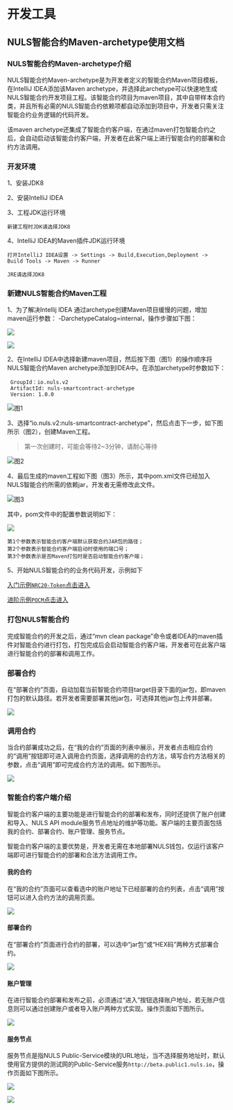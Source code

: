 # 开发工具

## NULS智能合约Maven-archetype使用文档

### NULS智能合约Maven-archetype介绍

NULS智能合约Maven-archetype是为开发者定义的智能合约Maven项目模板，在IntelliJ IDEA添加该Maven archetype，并选择此archetype可以快速地生成NULS智能合约开发项目工程。该智能合约项目为maven项目，其中自带样本合约类，并且所有必需的NULS智能合约依赖项都自动添加到项目中，开发者只需关注智能合约业务逻辑的代码开发。

该maven archetype还集成了智能合约客户端，在通过maven打包智能合约之后，会自动启动该智能合约客户端，开发者在此客户端上进行智能合约的部署和合约方法调用。

### 开发环境

1、安装JDK8

2、安装IntelliJ IDEA

3、工程JDK运行环境

    新建工程时JDK请选择JDK8

4、IntelliJ IDEA的Maven插件JDK运行环境

    打开IntelliJ IDEA设置 -> Settings -> Build,Execution,Deployment -> Build Tools -> Maven -> Runner
    
    JRE请选择JDK8

### 新建NULS智能合约Maven工程

1、为了解决Intellij IDEA 通过archetype创建Maven项目缓慢的问题，增加maven运行参数： -DarchetypeCatalog=internal，操作步骤如下图：

![](../../Docs/mavenPackage/jG8M6dR.png)

![](../../Docs/mavenPackage/axexko4.png)

2、在IntelliJ IDEA中选择新建maven项目，然后按下图（图1）的操作顺序将NULS智能合约Maven archetype添加到IDEA中。在添加archetype时参数如下：

     GroupId：io.nuls.v2
     ArtifactId: nuls-smartcontract-archetype
     Version: 1.0.0

![图1](../../Docs/mavenPackage/create_archetype.png)

3、选择“io.nuls.v2:nuls-smartcontract-archetype”，然后点击下一步，如下图所示（图2），创建Maven工程。

> 第一次创建时，可能会等待2~3分钟，请耐心等待

![图2](../../Docs/mavenPackage/roCyIZD.png)

4、最后生成的maven工程如下图（图3）所示，其中pom.xml文件已经加入NULS智能合约所需的依赖jar，开发者无需修改此文件。

![图3](../../Docs/mavenPackage/dev_contract_pom_setting.png)

其中，pom文件中的配置参数说明如下：

![](../../Docs/mavenPackage/WkoKvbV.png)

```
第1个参数表示智能合约客户端默认获取合约JAR包的路径；
第2个参数表示智能合约客户端启动时使用的端口号；
第3个参数表示是否Maven打包时是否启动智能合约客户端；
```

5、开始NULS智能合约的业务代码开发，示例如下

[入门示例`NRC20-Token`点击进入](https://github.com/CCC-NULS/NRC20-Token)

[进阶示例`POCM`点击进入](https://github.com/CCC-NULS/pocm-contract)

### 打包NULS智能合约

完成智能合约的开发之后，通过“mvn clean package”命令或者IDEA的maven插件对智能合约进行打包，打包完成后会启动智能合约客户端，开发者可在此客户端进行智能合约的部署和调用工作。

### 部署合约

在“部署合约”页面，自动加载当前智能合约项目target目录下面的jar包，即maven打包的默认路径。若开发者需要部署其他jar包，可选择其他jar包上传并部署。

![](./mavenPackage/CDH844z.png)

### 调用合约

当合约部署成功之后，在“我的合约”页面的列表中展示，开发者点击相应合约的“调用”按钮即可进入调用合约页面，选择调用的合约方法，填写合约方法相关的参数，点击“调用”即可完成合约方法的调用。如下图所示。

![](./mavenPackage/VjyGwcR.png)

### 智能合约客户端介绍

智能合约客户端的主要功能是进行智能合约的部署和发布，同时还提供了账户创建和导入、NULS API module服务节点地址的维护等功能。客户端的主要页面包括我的合约、部署合约、账户管理、服务节点。

智能合约客户端的主要优势是，开发者无需在本地部署NULS钱包，仅运行该客户端即可进行智能合约的部署和合法方法调用工作。

#### 我的合约

在“我的合约”页面可以查看选中的账户地址下已经部署的合约列表，点击“调用”按钮可以进入合约方法的调用页面。

![](./mavenPackage/POkgE3L.png)

#### 部署合约

在“部署合约”页面进行合约的部署，可以选中“jar包”或“HEX码”两种方式部署合约。

![](./mavenPackage/ctTcYdM.png)


#### 账户管理

在进行智能合约部署和发布之前，必须通过“进入”按钮选择账户地址，若无账户信息则可以通过创建账户或者导入账户两种方式实现。操作页面如下图所示。

![](./mavenPackage/hMJECqh.png)

#### 服务节点

服务节点是指NULS Public-Service模块的URL地址，当不选择服务地址时，默认使用官方提供的测试网的Public-Service服务`http://beta.public1.nuls.io`，操作页面如下图所示。

![](./mavenPackage/P3rRa4L.png)

![](./mavenPackage/rRUWyI3.png)
